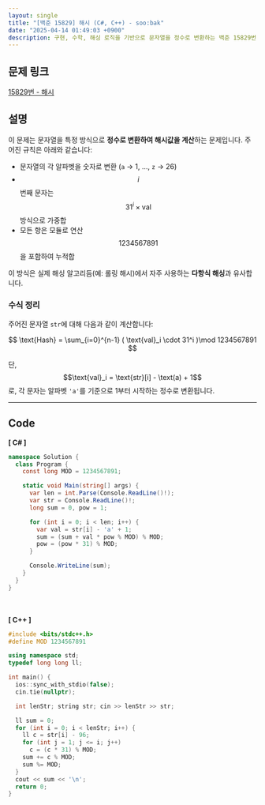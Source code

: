 ```yaml
---
layout: single
title: "[백준 15829] 해시 (C#, C++) - soo:bak"
date: "2025-04-14 01:49:03 +0900"
description: 구현, 수학, 해싱 로직을 기반으로 문자열을 정수로 변환하는 백준 15829번 문제의 C# 및 C++ 풀이와 해설
---
```


## 문제 링크
[15829번 - 해시](https://www.acmicpc.net/problem/15829)

## 설명
이 문제는 문자열을 특정 방식으로 **정수로 변환하여 해시값을 계산**하는 문제입니다.
주어진 규칙은 아래와 같습니다:

- 문자열의 각 알파벳을 숫자로 변환 (`a` → 1, ..., `z` → 26)
- $$i$$번째 문자는 $$31^i \times \text{val}$$ 방식으로 가중합
- 모든 항은 모듈로 연산 $$1234567891$$을 포함하여 누적합

이 방식은 실제 해싱 알고리듬(예: 롤링 해시)에서 자주 사용하는 **다항식 해싱**과 유사합니다.

### 수식 정리
주어진 문자열 `str`에 대해 다음과 같이 계산합니다:

$$
\text{Hash} = \sum_{i=0}^{n-1} ( \text{val}_i \cdot 31^i )\mod 1234567891
$$

단, $$\text{val}_i = \text{str}[i] - \text(a) + 1$$ 로, 각 문자는 알파벳 `'a'`를 기준으로 1부터 시작하는 정수로 변환됩니다.

---

## Code
<b>[ C# ] </b>
<br>

```csharp
namespace Solution {
  class Program {
    const long MOD = 1234567891;

    static void Main(string[] args) {
      var len = int.Parse(Console.ReadLine()!);
      var str = Console.ReadLine()!;
      long sum = 0, pow = 1;

      for (int i = 0; i < len; i++) {
        var val = str[i] - 'a' + 1;
        sum = (sum + val * pow % MOD) % MOD;
        pow = (pow * 31) % MOD;
      }

      Console.WriteLine(sum);
    }
  }
}
```

<br><br>
<b>[ C++ ] </b>
<br>

```cpp
#include <bits/stdc++.h>
#define MOD 1234567891

using namespace std;
typedef long long ll;

int main() {
  ios::sync_with_stdio(false);
  cin.tie(nullptr);

  int lenStr; string str; cin >> lenStr >> str;

  ll sum = 0;
  for (int i = 0; i < lenStr; i++) {
    ll c = str[i] - 96;
    for (int j = 1; j <= i; j++)
      c = (c * 31) % MOD;
    sum += c % MOD;
    sum %= MOD;
  }
  cout << sum << '\n';
  return 0;
}
```
